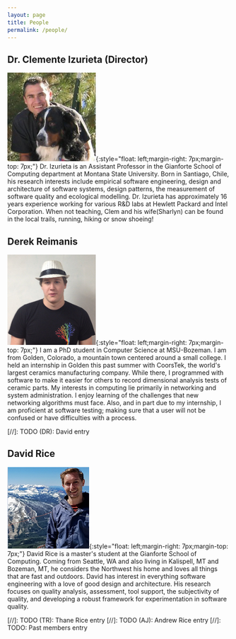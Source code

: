 ```yaml
---
layout: page
title: People
permalink: /people/
---
```


## Dr. Clemente Izurieta (Director)
![Dr. Clemente Izurieta](/images/clem.png){:style="float: left;margin-right: 7px;margin-top: 7px;"}
Dr. Izurieta is an Assistant Professor in the Gianforte School of Computing department at Montana State University. 
Born in Santiago, Chile, his research interests include empirical software engineering, design and architecture of software systems, design patterns, the measurement of software quality and ecological modelling. 
Dr. Izurieta has approximately 16 years experience working for various R&D labs at Hewlett Packard and Intel Corporation. 
When not teaching, Clem and his wife(Sharlyn) can be found in the local trails, running, hiking or snow shoeing!

## Derek Reimanis
![Derek Reimanis](/images/derek.png){:style="float: left;margin-right: 7px;margin-top: 7px;"}
I am a PhD student in Computer Science at MSU-Bozeman. 
I am from Golden, Colorado, a mountain town centered around a small college. 
I held an internship in Golden this past summer with CoorsTek, the world's largest ceramics manufacturing company. 
While there, I programmed with software to make it easier for others to record dimensional analysis tests of ceramic parts. 
My interests in computing lie primarily in networking and system administration. I enjoy learning of the challenges that new networking algorithms must face. 
Also, and in part due to my internship, I am proficient at software testing; making sure that a user will not be confused or have difficulties with a process.

[//]: TODO (DR): David entry
## David Rice
![David Rice](/images/rice.png){:style="float: left;margin-right: 7px;margin-top: 7px;"}
David Rice is a master's student at the Gianforte School of Computing.
Coming from Seattle, WA and also living in Kalispell, MT and Bozeman, MT, he considers the Northwest his home and loves all things that are fast and outdoors.
David has interest in everything software engineering with a love of good design and architecture.
His research focuses on quality analysis, assessment, tool support, the subjectivity of quality, and developing a robust framework for experimentation in software quality.

[//]: TODO (TR): Thane Rice entry
[//]: TODO (AJ): Andrew Rice entry
[//]: TODO: Past members entry